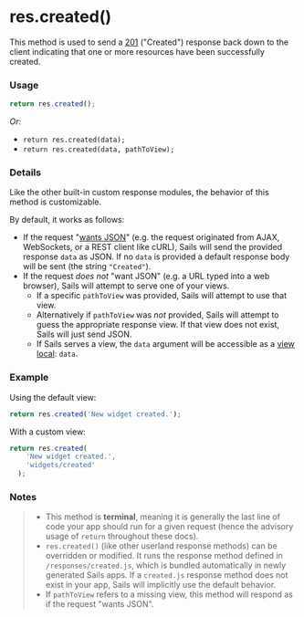 # res.created()

This method is used to send a [201](https://en.wikipedia.org/wiki/List_of_HTTP_status_codes#2xx_Success) ("Created") response back down to the client indicating that one or more resources have been successfully created.


### Usage

```js
return res.created();
```

_Or:_
+ `return res.created(data);`
+ `return res.created(data, pathToView);`


### Details

Like the other built-in custom response modules, the behavior of this method is customizable.

By default, it works as follows:

+ If the request "[wants JSON](http://sailsjs.com/documentation/reference/req/req.wantsJSON.html)" (e.g. the request originated from AJAX, WebSockets, or a REST client like cURL), Sails will send the provided response `data` as JSON.  If no `data` is provided a default response body will be sent (the string `"Created"`).
+ If the request _does not_ "want JSON" (e.g. a URL typed into a web browser), Sails will attempt to serve one of your views.
  + If a specific `pathToView` was provided, Sails will attempt to use that view.
  + Alternatively if `pathToView` was _not_ provided, Sails will attempt to guess the appropriate response view. If that view does not exist, Sails will just send JSON.
  + If Sails serves a view, the `data` argument will be accessible as a [view local](http://sailsjs.com/documentation/concepts/Views/Locals.html): `data`.



### Example

Using the default view:

```javascript
return res.created('New widget created.');
```

With a custom view:

```javascript
return res.created(
    'New widget created.',
    'widgets/created'
  );
```



### Notes
> + This method is **terminal**, meaning it is generally the last line of code your app should run for a given request (hence the advisory usage of `return` throughout these docs).
>+ `res.created()` (like other userland response methods) can be overridden or modified.  It runs the response method defined in `/responses/created.js`, which is bundled automatically in newly generated Sails apps.  If a `created.js` response method does not exist in your app, Sails will implicitly use the default behavior.
>+ If `pathToView` refers to a missing view, this method will respond as if the request "wants JSON".






<docmeta name="displayName" value="res.created()">
<docmeta name="pageType" value="method">
